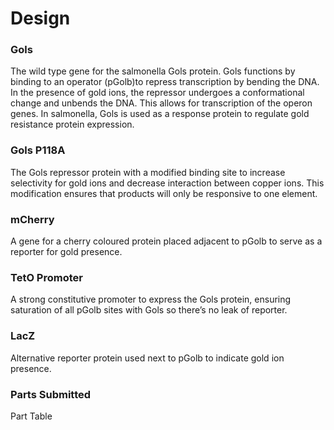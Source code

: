 # Design

### Gols

The wild type gene for the salmonella Gols protein. Gols functions by binding to an operator (pGolb)to repress transcription by bending the DNA. In the presence of gold ions, the repressor undergoes a conformational change and unbends the DNA. This allows for transcription of the operon genes. In salmonella, Gols is used as a response protein to regulate gold resistance protein expression.

### Gols P118A
The Gols repressor protein with a modified binding site to increase selectivity for gold ions and decrease interaction between copper ions.  This modification ensures that products will only be responsive to one element. 

### mCherry 
A gene for a cherry coloured protein placed adjacent to pGolb to serve as a reporter for gold presence. 

### TetO Promoter
A strong constitutive promoter to express the Gols protein, ensuring saturation of all pGolb sites with Gols so there’s no leak of reporter. 

### LacZ
Alternative reporter protein used next to pGolb to indicate gold ion presence.

### Parts Submitted

<!-- Each team will make new parts during iGEM and will submit them to the Registry of Standard Biological Parts. The iGEM software provides an easy way to present the parts your team has created. The `<groupparts>` tag (see below) will generate a table with all of the parts that your team adds to your team sandbox.

Remember that the goal of proper part documentation is to describe and define a part, so that it can be used without needing to refer to the primary literature. Registry users in future years should be able to read your documentation and be able to use the part successfully. Also, you should provide proper references to acknowledge previous authors and to provide for users who wish to know more.

Note

Note that parts must be documented on the [Registry](http://parts.igem.org/Main_Page). This page serves to _showcase_ the parts you have made. Future teams and other users and are much more likely to find parts by looking in the Registry than by looking at your team wiki.

Adding parts to the registry

You can add parts to the Registry at our [Add a Part to the Registry](http://parts.igem.org/Add_a_Part_to_the_Registry) link.

We encourage teams to start completing documentation for their parts on the Registry as soon as you have it available. The sooner you put up your parts, the better you will remember all the details about your parts. Remember, you don't need to send us the DNA sample before you create an entry for a part on the Registry. (However, you **do** need to send us the DNA sample before the Jamboree. If you don't send us a DNA sample of a part, that part will not be eligible for awards and medal criteria.)

What information do I need to start putting my parts on the Registry?

The information needed to initially create a part on the Registry is:

*   Part Name
*   Part type
*   Creator
*   Sequence
*   Short Description (60 characters on what the DNA does)
*   Long Description (Longer description of what the DNA does)
*   Design considerations

We encourage you to put up _much more_ information as you gather it over the summer. If you have images, plots, characterization data and other information, please also put it up on the part page.

Inspiration

We have a created a [collection of well documented parts](http://parts.igem.org/Well_Documented_Parts) that can help you get started.

You can also take a look at how other teams have documented their parts in their wiki:

*   [2014 MIT](http://2014.igem.org/Team:MIT/Parts)
*   [2014 Heidelberg](http://2014.igem.org/Team:Heidelberg/Parts)
*   [2014 Tokyo Tech](http://2014.igem.org/Team:Tokyo_Tech/Parts)
-->

Part Table

